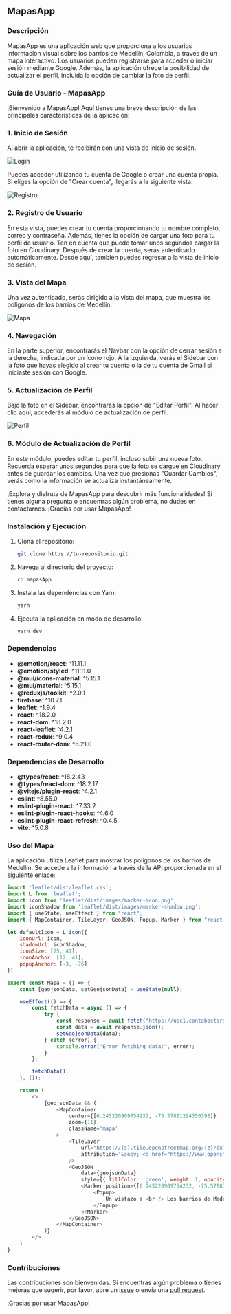 ## MapasApp

### Descripción
MapasApp es una aplicación web que proporciona a los usuarios información visual sobre los barrios de Medellín, Colombia, a través de un mapa interactivo. Los usuarios pueden registrarse para acceder o iniciar sesión mediante Google. Además, la aplicación ofrece la posibilidad de actualizar el perfil, incluida la opción de cambiar la foto de perfil.

### Guía de Usuario - MapasApp

¡Bienvenido a MapasApp! Aquí tienes una breve descripción de las principales características de la aplicación:

### 1. Inicio de Sesión

Al abrir la aplicación, te recibirán con una vista de inicio de sesión. 

![Login](public/login.png)

Puedes acceder utilizando tu cuenta de Google o crear una cuenta propia. Si eliges la opción de "Crear cuenta", llegarás a la siguiente vista:

![Registro](public/registro.png)

### 2. Registro de Usuario

En esta vista, puedes crear tu cuenta proporcionando tu nombre completo, correo y contraseña. Además, tienes la opción de cargar una foto para tu perfil de usuario. Ten en cuenta que puede tomar unos segundos cargar la foto en Cloudinary. Después de crear la cuenta, serás autenticado automáticamente. Desde aquí, también puedes regresar a la vista de inicio de sesión.

### 3. Vista del Mapa

Una vez autenticado, serás dirigido a la vista del mapa, que muestra los polígonos de los barrios de Medellín.

![Mapa](public/mapas.png)

### 4. Navegación

En la parte superior, encontrarás el Navbar con la opción de cerrar sesión a la derecha, indicada por un ícono rojo. A la izquierda, verás el Sidebar con la foto que hayas elegido al crear tu cuenta o la de tu cuenta de Gmail si iniciaste sesión con Google.

### 5. Actualización de Perfil

Bajo la foto en el Sidebar, encontrarás la opción de "Editar Perfil". Al hacer clic aquí, accederás al módulo de actualización de perfil.

![Perfil](public/profile.png)

### 6. Módulo de Actualización de Perfil

En este módulo, puedes editar tu perfil, incluso subir una nueva foto. Recuerda esperar unos segundos para que la foto se cargue en Cloudinary antes de guardar los cambios. Una vez que presionas "Guardar Cambios", verás cómo la información se actualiza instantáneamente.

¡Explora y disfruta de MapasApp para descubrir más funcionalidades! Si tienes alguna pregunta o encuentras algún problema, no dudes en contactarnos. ¡Gracias por usar MapasApp!

### Instalación y Ejecución

1. Clona el repositorio:
   ```bash
   git clone https://tu-repositorio.git
   ```

2. Navega al directorio del proyecto:
   ```bash
   cd mapasApp
   ```

3. Instala las dependencias con Yarn:
   ```bash
   yarn
   ```

4. Ejecuta la aplicación en modo de desarrollo:
   ```bash
   yarn dev
   ```

### Dependencias

- **@emotion/react**: ^11.11.1
- **@emotion/styled**: ^11.11.0
- **@mui/icons-material**: ^5.15.1
- **@mui/material**: ^5.15.1
- **@reduxjs/toolkit**: ^2.0.1
- **firebase**: ^10.7.1
- **leaflet**: ^1.9.4
- **react**: ^18.2.0
- **react-dom**: ^18.2.0
- **react-leaflet**: ^4.2.1
- **react-redux**: ^9.0.4
- **react-router-dom**: ^6.21.0

### Dependencias de Desarrollo

- **@types/react**: ^18.2.43
- **@types/react-dom**: ^18.2.17
- **@vitejs/plugin-react**: ^4.2.1
- **eslint**: ^8.55.0
- **eslint-plugin-react**: ^7.33.2
- **eslint-plugin-react-hooks**: ^4.6.0
- **eslint-plugin-react-refresh**: ^0.4.5
- **vite**: ^5.0.8

### Uso del Mapa

La aplicación utiliza Leaflet para mostrar los polígonos de los barrios de Medellín. Se accede a la información a través de la API proporcionada en el siguiente enlace:

```javascript
import 'leaflet/dist/leaflet.css';
import L from 'leaflet';
import icon from 'leaflet/dist/images/marker-icon.png';
import iconShadow from 'leaflet/dist/images/marker-shadow.png';
import { useState, useEffect } from "react";
import { MapContainer, TileLayer, GeoJSON, Popup, Marker } from "react-leaflet";

let defaultIcon = L.icon({
    iconUrl: icon,
    shadowUrl: iconShadow,
    iconSize: [25, 41],
    iconAnchor: [12, 41],
    popupAnchor: [-3, -76]
})

export const Mapa = () => {
    const [geojsonData, setGeojsonData] = useState(null);

    useEffect(() => {
        const fetchData = async () => {
            try {
                const response = await fetch("https://usc1.contabostorage.com/d069ea98e2df4b0e9e99b1e7b2ca9a58:pruebasceluweb/jsonciudad/medellin.geojson");
                const data = await response.json();
                setGeojsonData(data);
            } catch (error) {
                console.error("Error fetching data:", error);
            }
        };

        fetchData();
    }, []);

    return (
        <>
            {geojsonData && (
                <MapContainer
                    center={[6.245220909754232, -75.57881294350398]}
                    zoom={11}
                    className='mapa'
                >
                    <TileLayer
                        url="https://{s}.tile.openstreetmap.org/{z}/{x}/{y}.png"
                        attribution='&copy; <a href="https://www.openstreetmap.org/copyright">OpenStreetMap</a> contributors'
                    />
                    <GeoJSON
                        data={geojsonData}
                        style={{ fillColor: 'green', weight: 1, opacity: 1, color: 'white', fillOpacity: 0.7 }}>
                        <Marker position={[6.245220909754232, -75.57881294350398]} icon={defaultIcon}>
                            <Popup>
                                Un vistazo a <br /> Los barrios de Medellín.
                            </Popup>
                        </Marker>
                    </GeoJSON>
                </MapContainer>
            )}
        </>
    )
}
```

### Contribuciones

Las contribuciones son bienvenidas. Si encuentras algún problema o tienes mejoras que sugerir, por favor, abre un [issue](https://github.com/tu-usuario/mapasApp/issues) o envía una [pull request](https://github.com/tu-usuario/mapasApp/pulls).

¡Gracias por usar MapasApp!
